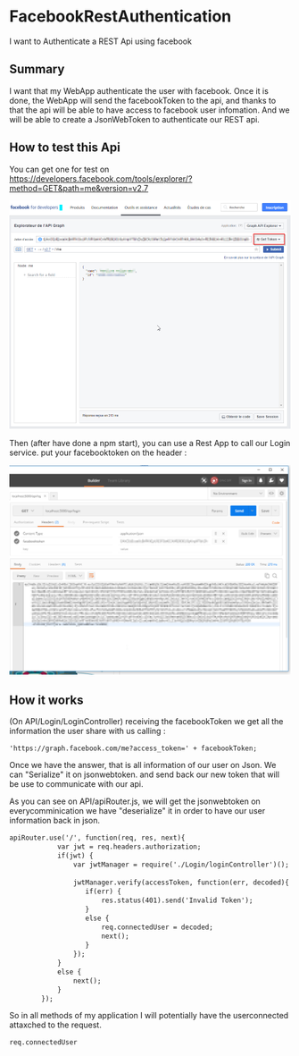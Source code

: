 # FacebookRestAuthentication
I want to Authenticate a REST Api using facebook

## Summary

I want that my WebApp authenticate the user with facebook.
Once it is done, the WebApp will send the facebookToken to the api, and thanks to that the api will be able to have access to facebook user infomation.
And we will be able to create a JsonWebToken to authenticate our REST api.

## How to test this Api

You can get one for test on https://developers.facebook.com/tools/explorer/?method=GET&path=me&version=v2.7

![Get Token](https://github.com/Tkanos/FacebookRestAuthentication/blob/master/images/GetFacebookToken.png)

Then (after have done a npm start), you can use a Rest App to call our Login service.
put your facebooktoken on the header :

![Rest Call](https://github.com/Tkanos/FacebookRestAuthentication/blob/master/images/RestCall.png)

## How it works

(On API/Login/LoginController)
receiving the facebookToken we get all the information the user share with us calling :
```
'https://graph.facebook.com/me?access_token=' + facebookToken;
```

Once we have the answer, that is all information of our user on Json.
We can "Serialize" it on jsonwebtoken. and send back our new token that will be use to communicate with our api.

As you can see on API/apiRouter.js, we will get the jsonwebtoken on everycomminication we have "deserialize" it in order to have our user information back in json.
```
apiRouter.use('/', function(req, res, next){
            var jwt = req.headers.authorization;
            if(jwt) {
                var jwtManager = require('./Login/loginController')();

                jwtManager.verify(accessToken, function(err, decoded){
                   if(err) {
                       res.status(401).send('Invalid Token');
                   }
                   else {
                       req.connectedUser = decoded;
                       next();
                   }
                });
            }
            else {
                next();
            }
        });
```

So in all methods of my application I will potentially have the userconnected attaxched to the request.
```
req.connectedUser
```




